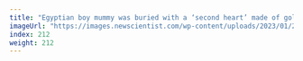 ```yaml
---
title: "Egyptian boy mummy was buried with a ‘second heart’ made of gold"
imageUrl: "https://images.newscientist.com/wp-content/uploads/2023/01/23162158/SEI_141445587.jpg?width=600"
index: 212
weight: 212
---
```

